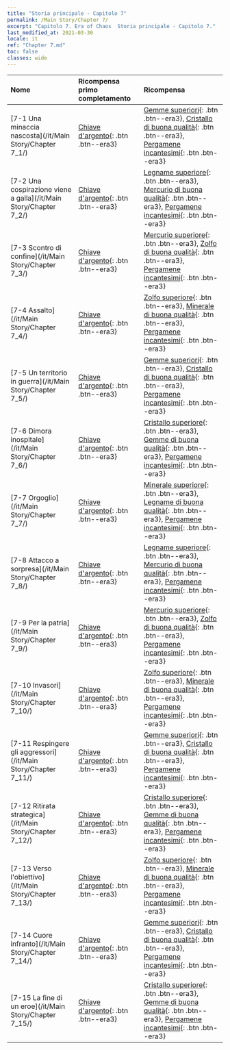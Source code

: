 ```yaml
---
title: "Storia principale - Capitolo 7"
permalink: /Main Story/Chapter 7/
excerpt: "Capitolo 7. Era of Chaos  Storia principale - Capitolo 7."
last_modified_at: 2021-03-30
locale: it
ref: "Chapter 7.md"
toc: false
classes: wide
---
```


  | Nome |  Ricompensa primo completamento | Ricompensa |
  |:------------|:------------|:------------| 
  | [7-1 Una minaccia nascosta](/it/Main Story/Chapter 7_1/) | [Chiave d'argento](/it/Items/con_693/){: .btn .btn--era3} | [Gemme superiori](/it/Items/mat_23/){: .btn .btn--era3}, [Cristallo di buona qualità](/it/Items/mat_17/){: .btn .btn--era3}, [Pergamene incantesimi](/it/Items/con_694/){: .btn .btn--era3} |
  | [7-2 Una cospirazione viene a galla](/it/Main Story/Chapter 7_2/) | [Chiave d'argento](/it/Items/con_693/){: .btn .btn--era3} | [Legname superiore](/it/Items/mat_20/){: .btn .btn--era3}, [Mercurio di buona qualità](/it/Items/mat_14/){: .btn .btn--era3}, [Pergamene incantesimi](/it/Items/con_694/){: .btn .btn--era3} |
  | [7-3 Scontro di confine](/it/Main Story/Chapter 7_3/) | [Chiave d'argento](/it/Items/con_693/){: .btn .btn--era3} | [Mercurio superiore](/it/Items/mat_21/){: .btn .btn--era3}, [Zolfo di buona qualità](/it/Items/mat_15/){: .btn .btn--era3}, [Pergamene incantesimi](/it/Items/con_694/){: .btn .btn--era3} |
  | [7-4 Assalto](/it/Main Story/Chapter 7_4/) | [Chiave d'argento](/it/Items/con_693/){: .btn .btn--era3} | [Zolfo superiore](/it/Items/mat_22/){: .btn .btn--era3}, [Minerale di buona qualità](/it/Items/mat_12/){: .btn .btn--era3}, [Pergamene incantesimi](/it/Items/con_694/){: .btn .btn--era3} |
  | [7-5 Un territorio in guerra](/it/Main Story/Chapter 7_5/) | [Chiave d'argento](/it/Items/con_693/){: .btn .btn--era3} | [Gemme superiori](/it/Items/mat_23/){: .btn .btn--era3}, [Cristallo di buona qualità](/it/Items/mat_17/){: .btn .btn--era3}, [Pergamene incantesimi](/it/Items/con_694/){: .btn .btn--era3} |
  | [7-6 Dimora inospitale](/it/Main Story/Chapter 7_6/) | [Chiave d'argento](/it/Items/con_693/){: .btn .btn--era3} | [Cristallo superiore](/it/Items/mat_24/){: .btn .btn--era3}, [Gemme di buona qualità](/it/Items/mat_16/){: .btn .btn--era3}, [Pergamene incantesimi](/it/Items/con_694/){: .btn .btn--era3} |
  | [7-7 Orgoglio](/it/Main Story/Chapter 7_7/) | [Chiave d'argento](/it/Items/con_693/){: .btn .btn--era3} | [Minerale superiore](/it/Items/mat_19/){: .btn .btn--era3}, [Legname di buona qualità](/it/Items/mat_13/){: .btn .btn--era3}, [Pergamene incantesimi](/it/Items/con_694/){: .btn .btn--era3} |
  | [7-8 Attacco a sorpresa](/it/Main Story/Chapter 7_8/) | [Chiave d'argento](/it/Items/con_693/){: .btn .btn--era3} | [Legname superiore](/it/Items/mat_20/){: .btn .btn--era3}, [Mercurio di buona qualità](/it/Items/mat_14/){: .btn .btn--era3}, [Pergamene incantesimi](/it/Items/con_694/){: .btn .btn--era3} |
  | [7-9 Per la patria](/it/Main Story/Chapter 7_9/) | [Chiave d'argento](/it/Items/con_693/){: .btn .btn--era3} | [Mercurio superiore](/it/Items/mat_21/){: .btn .btn--era3}, [Zolfo di buona qualità](/it/Items/mat_15/){: .btn .btn--era3}, [Pergamene incantesimi](/it/Items/con_694/){: .btn .btn--era3} |
  | [7-10 Invasori](/it/Main Story/Chapter 7_10/) | [Chiave d'argento](/it/Items/con_693/){: .btn .btn--era3} | [Zolfo superiore](/it/Items/mat_22/){: .btn .btn--era3}, [Minerale di buona qualità](/it/Items/mat_12/){: .btn .btn--era3}, [Pergamene incantesimi](/it/Items/con_694/){: .btn .btn--era3} |
  | [7-11 Respingere gli aggressori](/it/Main Story/Chapter 7_11/) | [Chiave d'argento](/it/Items/con_693/){: .btn .btn--era3} | [Gemme superiori](/it/Items/mat_23/){: .btn .btn--era3}, [Cristallo di buona qualità](/it/Items/mat_17/){: .btn .btn--era3}, [Pergamene incantesimi](/it/Items/con_694/){: .btn .btn--era3} |
  | [7-12 Ritirata strategica](/it/Main Story/Chapter 7_12/) | [Chiave d'argento](/it/Items/con_693/){: .btn .btn--era3} | [Cristallo superiore](/it/Items/mat_24/){: .btn .btn--era3}, [Gemme di buona qualità](/it/Items/mat_16/){: .btn .btn--era3}, [Pergamene incantesimi](/it/Items/con_694/){: .btn .btn--era3} |
  | [7-13 Verso l'obiettivo](/it/Main Story/Chapter 7_13/) | [Chiave d'argento](/it/Items/con_693/){: .btn .btn--era3} | [Zolfo superiore](/it/Items/mat_22/){: .btn .btn--era3}, [Minerale di buona qualità](/it/Items/mat_12/){: .btn .btn--era3}, [Pergamene incantesimi](/it/Items/con_694/){: .btn .btn--era3} |
  | [7-14 Cuore infranto](/it/Main Story/Chapter 7_14/) | [Chiave d'argento](/it/Items/con_693/){: .btn .btn--era3} | [Gemme superiori](/it/Items/mat_23/){: .btn .btn--era3}, [Cristallo di buona qualità](/it/Items/mat_17/){: .btn .btn--era3}, [Pergamene incantesimi](/it/Items/con_694/){: .btn .btn--era3} |
  | [7-15 La fine di un eroe](/it/Main Story/Chapter 7_15/) | [Chiave d'argento](/it/Items/con_693/){: .btn .btn--era3} | [Cristallo superiore](/it/Items/mat_24/){: .btn .btn--era3}, [Gemme di buona qualità](/it/Items/mat_16/){: .btn .btn--era3}, [Pergamene incantesimi](/it/Items/con_694/){: .btn .btn--era3} |
